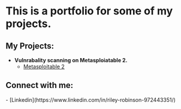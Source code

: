 <h1>This is a portfolio for some of my projects.</h1>

<h2>My Projects:</h2>

- <b>Vulnrabality scanning on Metasploiatable 2.</b>
  - [Metasploitable 2](linkhere)
 
<h2>Connect with me:</h2>
- [Linkedin](https://www.linkedin.com/in/riley-robinson-972443351/)

<!--
**joshmadakor1/joshmadakor1** is a ✨ _special_ ✨ repository because its `README.md` (this file) appears on your GitHub profile.

Here are some ideas to get you started:

- 🔭 I’m currently working on ...
- 🌱 I’m currently learning ...
- 👯 I’m looking to collaborate on ...
- 🤔 I’m looking for help with ...
- 💬 Ask me about ...
- 📫 How to reach me: ...
- 😄 Pronouns: ...
- ⚡ Fun fact: ...
-->
